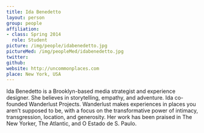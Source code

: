 ```yaml
---
title: Ida Benedetto
layout: person
group: people
affiliation:
- class: Spring 2014
  role: Student
picture: /img/people/idabenedetto.jpg
pictureMed: /img/peopleMed/idabenedetto.jpg
twitter:
github:
website: http://uncommonplaces.com
place: New York, USA
---
```

Ida Benedetto is a Brooklyn-based media strategist and experience designer. She believes in storytelling, empathy, and adventure. Ida co-founded Wanderlust Projects. Wanderlust makes experiences in places you aren’t supposed to be, with a focus on the transformative power of intimacy, transgression, location, and generosity. Her work has been praised in The New Yorker, The Atlantic, and O Estado de S. Paulo.
